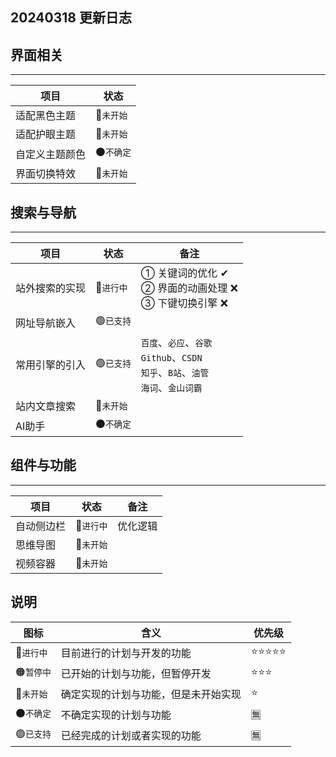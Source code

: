 ## 20240318 更新日志

## 界面相关

---

|项目|状态|
|---|---|
|适配黑色主题|🔴`未开始`|
|适配护眼主题|🔴`未开始`|
|自定义主题颜色|⚫`不确定`|
|界面切换特效|🔴`未开始`|

## 搜索与导航

---

|项目|状态|备注|
|---|---|---|
|站外搜索的实现|🔵`进行中`|① 关键词的优化 ✔<br/> ② 界面的动画处理 ❌ <br/> ③ 下键切换引擎 ❌ |
|网址导航嵌入|🟢`已支持`||
|常用引擎的引入|🟢`已支持`|`百度`、`必应`、`谷歌` <br/> `Github`、`CSDN` <br/> `知乎`、`B站`、`油管` <br/> `海词`、`金山词霸`|
|站内文章搜索|🔴`未开始`||
|AI助手|⚫`不确定`||

## 组件与功能 

---

|项目|状态|备注|
|---|---|---|
|自动侧边栏|🔵`进行中`|优化逻辑|
|思维导图|🔴`未开始`||
|视频容器|🔴`未开始`||

## 说明 
|图标|含义|优先级|
|---|---|---|
|🔵`进行中`|目前进行的计划与开发的功能|⭐⭐⭐⭐⭐|
|🟠`暂停中`|已开始的计划与功能，但暂停开发|⭐⭐⭐|
|🔴`未开始`|确定实现的计划与功能，但是未开始实现|⭐|
|⚫`不确定`|不确定实现的计划与功能|🈚|
|🟢`已支持`|已经完成的计划或者实现的功能|🈚|